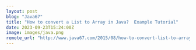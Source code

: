```yaml
---
layout: post
blog: "Java67"
title: "How to convert a List to Array in Java?  Example Tutorial"
date: 2023-09-23T15:24:00Z
image: images/java.png
remote_url: "http://www.java67.com/2015/08/how-to-convert-list-to-array-in-java-and-vice-versa.html"
---
```

